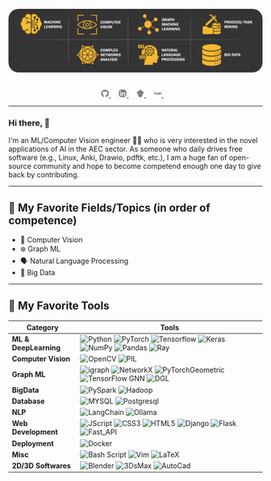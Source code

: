 <!--
**tekboart/tekboart** is a ✨ _special_ ✨ repository because its `README.md` (this file) appears on your GitHub profile.

Here are some ideas to get you started:

- 🔭 I’m currently working on ...
- 🌱 I’m currently learning ...
- 👯 I’m looking to collaborate on ...
- 🤔 I’m looking for help with ...
- 💬 Ask me about ...
- 📫 How to reach me: ...
- 😄 Pronouns: ...
- ⚡ Fun fact: ...
-->

<div align="center">
  <p>
    <a align="center" href="" target="_blank">
      <img
        width="%85"
        style="border-radius: 20px;"
        src="./images/linkedin_banner 4.jpg"
      >
    </a>
  </p>
  <br>

  <div align="center">
      <a href="https://github.com/tekboart/">
          <img
            src="images/logos/github-gray.svg"
            width="3%"
          />
      </a>&nbsp;&nbsp;&nbsp;
      <a href="https://www.linkedin.com/in/kyan-bhr/">
          <img
            src="images/logos/linkedin-gray.svg"
            width="3%"
            style="border-radius: 5px !important; filter: invert(40%;"
          />
      </a>&nbsp;&nbsp;&nbsp;
      <a href="https://scholar.google.com/citations?user=r3xmjQUAAAAJ&hl=en">
          <img
            src="images/logos/googlescholar-gray.svg"
            width="3%"
          />
      </a>&nbsp;&nbsp;&nbsp;
      <a href="https://www.kaggle.com/tekboart">
          <img
            src="images/logos/kaggle-gray.svg"
            width="3%"
          />
      </a>&nbsp;&nbsp;&nbsp;
  </div>
</div>

<hr height="10">

### Hi there, 👋

I'm an ML/Computer Vision engineer 🧑‍💻 who is very interested in the novel applications of AI in the AEC sector. As someone who daily drives free software (e.g., Linux, Anki, Drawio, pdftk, etc.), I am a huge fan of open-source community and hope to become competend enough one day to give back by contributing.

<hr>

## 🎯 My Favorite Fields/Topics (in order of competence)
  - 👀 Computer Vision
  - ❄️ Graph ML
  - 🗣️ Natural Language Processing
  - 🐘 Big Data

<hr>

<!-- <details> <summary>CRATE A TOGGLE</summary> </details> -->
## 🧰 My Favorite Tools
  
| Category                        | Tools |
|---------------------------------|-------|
| **ML & DeepLearning**           | ![Python](https://badges.aleen42.com/src/python.svg) ![PyTorch](https://img.shields.io/badge/PyTorch-svg?style=flat&color=EE4C2C&logo=pytorch&logoColor=white&labelColor=gray) ![Tensorflow](https://badges.aleen42.com/src/tensorflow.svg) ![Keras](https://img.shields.io/badge/Keras-svg?style=flat&color=D00000&logo=keras&logoColor=white&labelColor=gray) ![NumPy](https://img.shields.io/badge/NumPy-svg?style=flat&color=013243&logo=numpy&logoColor=white&labelColor=gray) ![Pandas](https://img.shields.io/badge/pandas-svg?style=flat&color=150458&logo=pandas&logoColor=white&labelColor=gray) ![Ray](https://img.shields.io/badge/Ray-svg?style=flat&color=028CF0&logo=ray&logoColor=white&labelColor=gray) |
| **Computer Vision**             | ![OpenCV](https://img.shields.io/badge/OpenCV-svg?style=flat&color=5C3EE8&logo=opencv&logoColor=white&labelColor=gray) ![PIL](https://img.shields.io/badge/Pillow-svg?style=flat&color=yellow&label=PIL&logoColor=white&labelColor=gray) |
| **Graph ML**                    | ![igraph](https://img.shields.io/badge/igraph-svg?style=flat&color=yellow&label=&logoColor=white&labelColor=gray) ![NetworkX](https://img.shields.io/badge/NetworkX-svg?style=flat&color=blue&label=&logoColor=white&labelColor=gray) ![PyTorchGeometric](https://img.shields.io/badge/PyTorch_Geometric-svg?style=flat&color=3C2179&logo=pyg&logoColor=white&labelColor=gray) ![TensorFlow GNN](https://img.shields.io/badge/TensorFlow_GNN-svg?style=flat&color=FF6F00&label=TF-GNN&logoColor=white&labelColor=gray) ![DGL](https://img.shields.io/badge/Deep_Graph_Library-svg?style=flat&color=359BF0&label=DGL&logo=dgl&logoColor=white&labelColor=gray) |
| **BigData**                     | ![PySpark](https://img.shields.io/badge/PySpark-svg?style=flat&color=E25A1C&logo=apachespark&logoColor=white&labelColor=gray) ![Hadoop](https://img.shields.io/badge/Hadoop-svg?style=flat&color=66CCFF&logo=apachehadoop&logoColor=white&labelColor=gray) |
| **Database**                    | ![MYSQL](https://img.shields.io/badge/MYSQL-svg?style=flat&color=4479A1&logo=mysql&logoColor=white&labelColor=gray) ![Postgresql](https://img.shields.io/badge/PostgreSQL-svg?style=flat&color=4169E1&logo=postgresql&logoColor=white&labelColor=gray) |
| **NLP**                         | ![LangChain](https://img.shields.io/badge/Lang_Chain-svg?style=flat&color=1C3C3C&logo=langchain&logoColor=white&labelColor=gray) ![Ollama](https://img.shields.io/badge/Ollama-svg?style=flat&color=000000&logo=ollama&logoColor=white&labelColor=gray) |
| **Web Development**             | ![JScript](https://badges.aleen42.com/src/javascript.svg) ![CSS3](https://img.shields.io/badge/CSS3-svg?style=flat&color=1572B6&logo=CSS&logoColor=white&labelColor=gray) ![HTML5](https://img.shields.io/badge/HTML5-svg?style=flat&color=E34F26&logo=HTML5&logoColor=white&labelColor=gray) ![Django](https://img.shields.io/badge/Django-svg?style=flat&color=092E20&logo=django&logoColor=white&labelColor=gray) ![Flask](https://img.shields.io/badge/Flask-svg?style=flat&color=3BABC3&logo=flask&logoColor=white&labelColor=gray) ![Fast_API](https://img.shields.io/badge/Fast_API-svg?style=flat&color=009688&logo=fastapi&logoColor=white&labelColor=gray) |
| **Deployment**                  | ![Docker](https://badges.aleen42.com/src/docker.svg) |
| **Misc**                        | ![Bash Script](https://img.shields.io/badge/Bash_Script-svg?style=flat&color=4EAA25&logo=gnubash&logoColor=white&labelColor=gray) ![Vim](https://img.shields.io/badge/Vim-svg?style=flat&color=019733&logo=vim&logoColor=white&labelColor=gray) ![LaTeX](https://img.shields.io/badge/LaTeX-svg?style=flat&color=008080&logo=latex&logoColor=white&labelColor=gray) |
| **2D/3D Softwares**             | ![Blender](https://img.shields.io/badge/Blender_(+_Geometry_Nodes)-svg?style=flat&color=F5792A&logo=blender&logoColor=white&labelColor=gray) ![3DsMax](https://img.shields.io/badge/3DsMax-svg?style=flat&color=099999&logo=autodesk&logoColor=white&labelColor=gray) ![AutoCad](https://img.shields.io/badge/AutoCad-svg?style=flat&color=B52021&logo=autodesk&logoColor=white&labelColor=gray) |
  
<!-- Irrelevant (for now)
  ![Sklearn](https://img.shields.io/badge/scikit--learn-svg?style=flat&color=F7931E&logo=scikitlearn&logoColor=white&labelColor=gray)
  ![Matplotlib](https://img.shields.io/badge/Matplotlib-svg?style=flat&color=65BAEA&label=&logoColor=white&labelColor=gray)
  ![seaborn](https://img.shields.io/badge/seaborn-svg?style=flat&color=79AAB6&label=&logoColor=white&labelColor=gray)
  ![Revit](https://img.shields.io/badge/Revit-svg?style=flat&color=2F6DB1&logo=autodesk&logoColor=white&labelColor=gray)
  ![Rhinoceros](https://img.shields.io/badge/RhinoCeros-svg?style=flat&color=801010&logo=rhinoceros&logoColor=white&labelColor=gray)
  ![grasshopper3d](https://img.shields.io/badge/grasshopper-svg?style=flat&color=548F3F&logo=&logoColor=white&labelColor=gray)
  ![SketchUp](https://img.shields.io/badge/SketchUp-svg?style=flat&color=005F9E&logo=SketchUp&logoColor=white&labelColor=gray)
  ![PS](https://img.shields.io/badge/Photoshop-svg?style=flat&color=31A8FF&logo=AdobePhotoshop&logoColor=white&labelColor=gray)
  ![Ai](https://img.shields.io/badge/Illustrator-svg?style=flat&color=FF9A00&logo=AdobeIllustrator&logoColor=white&labelColor=gray)
  ![GIMP](https://img.shields.io/badge/GIMP-svg?style=flat&color=5C5543&logo=GIMP&logoColor=white&labelColor=gray)
  ![Inkscape](https://img.shields.io/badge/Inkscape-svg?style=flat&color=000000&logo=inkscape&logoColor=white&labelColor=gray)
  ![Arch Linux](https://img.shields.io/badge/Arch_Linux-svg?style=flat&color=1793D1&logo=archlinux&logoColor=white&labelColor=gray)
  ![KDE](https://img.shields.io/badge/KDE-svg?style=flat&color=1D99F3&logo=kde&logoColor=white&labelColor=gray)
-->  

<!-- Formula to create badges + text_logos:

![Alt Text](https://img.shields.io/badge/<text_logo>-<label>-<label_background_color>.svg)

# to add special chars of space, dash, and under score (in label):
Double_Dashes --	    →	- Dash
Double_Underscores __	→	_ Underscore
Underscore _   	        →	  Space

-->
<!-- Formula to create badges + logos:

![Alt Text](https://img.shields.io/badge/<label>-svg?style=<badge_style>&color=<label_color>&logo=<logo_name_lowercase>&label=<a_text_instead_logo>&logoColor=<logo_color>&labelColor=<logo_background_color>&logoWidth=<horizontal_space_for_logo>)

-->

<!-- Hide Stats for now (As 99% of my commits are private repos
<hr>

<div align="center"> 
  <img 
    src="https://github-readme-stats.vercel.app/api?username=tekboart&rank_icon=percentile&show_icons=true&theme=transparent&show=reviews&count_private=true&role=OWNER,ORGANIZATION_MEMBER,COLLABORATOR"
    alt="My Github stats  (Only Public Repos)"
    height="300"
  />
  <img 
    src="https://github-readme-stats.vercel.app/api/top-langs/?username=tekboart&hide=Jupyter+Notebook&theme=transparent&layout=donut&count_private=true&role=OWNER,ORGANIZATION_MEMBER,COLLABORATOR"
    alt="My Language stats (Only Public Repos)"
    height="300"
  />
</div>
-->
